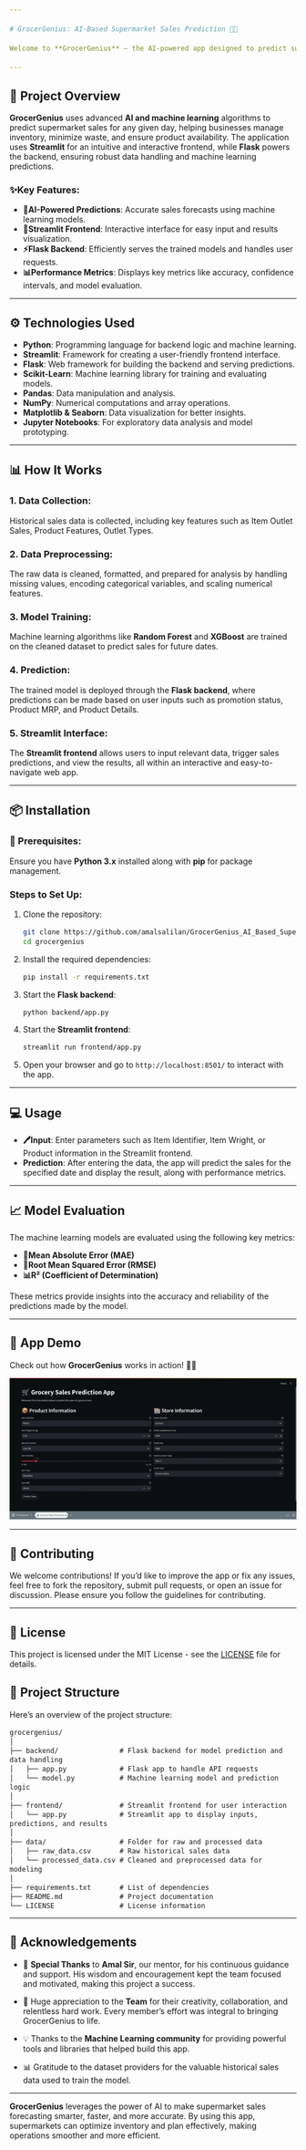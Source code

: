 ```yaml
---

# GrocerGenius: AI-Based Supermarket Sales Prediction 🛒🤖

Welcome to **GrocerGenius** – the AI-powered app designed to predict supermarket sales with precision! Using **machine learning** techniques, GrocerGenius helps supermarkets forecast sales based on historical data, product details, and more. With this app, grocery stores can optimize stock levels, improve inventory management, and plan promotions effectively.

---
```


## 🚀 **Project Overview**

**GrocerGenius** uses advanced **AI and machine learning** algorithms to predict supermarket sales for any given day, helping businesses manage inventory, minimize waste, and ensure product availability. The application uses **Streamlit** for an intuitive and interactive frontend, while **Flask** powers the backend, ensuring robust data handling and machine learning predictions.

### ✨Key Features:
- **🔮AI-Powered Predictions**: Accurate sales forecasts using machine learning models.
- **📱Streamlit Frontend**: Interactive interface for easy input and results visualization.
- **⚡Flask Backend**: Efficiently serves the trained models and handles user requests.
- **📊Performance Metrics**: Displays key metrics like accuracy, confidence intervals, and model evaluation.

---

## ⚙️ **Technologies Used**

- **Python**: Programming language for backend logic and machine learning.
- **Streamlit**: Framework for creating a user-friendly frontend interface.
- **Flask**: Web framework for building the backend and serving predictions.
- **Scikit-Learn**: Machine learning library for training and evaluating models.
- **Pandas**: Data manipulation and analysis.
- **NumPy**: Numerical computations and array operations.
- **Matplotlib & Seaborn**: Data visualization for better insights.
- **Jupyter Notebooks**: For exploratory data analysis and model prototyping.

---

## 📊 **How It Works**

### 1. **Data Collection**:
   Historical sales data is collected, including key features such as Item Outlet Sales, Product Features, Outlet Types.

### 2. **Data Preprocessing**:
   The raw data is cleaned, formatted, and prepared for analysis by handling missing values, encoding categorical variables, and scaling numerical features.

### 3. **Model Training**:
   Machine learning algorithms like **Random Forest** and **XGBoost** are trained on the cleaned dataset to predict sales for future dates.

### 4. **Prediction**:
   The trained model is deployed through the **Flask backend**, where predictions can be made based on user inputs such as promotion status, Product MRP, and Product Details.

### 5. **Streamlit Interface**:
   The **Streamlit frontend** allows users to input relevant data, trigger sales predictions, and view the results, all within an interactive and easy-to-navigate web app.

---

## 📦 **Installation**

### 🌱 Prerequisites:

Ensure you have **Python 3.x** installed along with **pip** for package management.

### Steps to Set Up:

1. Clone the repository:

   ```bash
   git clone https://github.com/amalsalilan/GrocerGenius_AI_Based_Supermarket_Sales_Prediction_Infosys_Internship_Oct2024.git
   cd grocergenius
   ```

2. Install the required dependencies:

   ```bash
   pip install -r requirements.txt
   ```

3. Start the **Flask backend**:

   ```bash
   python backend/app.py
   ```

4. Start the **Streamlit frontend**:

   ```bash
   streamlit run frontend/app.py
   ```

5. Open your browser and go to `http://localhost:8501/` to interact with the app.

---

## 💻 **Usage**

- **🖊️Input**: Enter parameters such as Item Identifier, Item Wright, or Product information in the Streamlit frontend.
- **Prediction**: After entering the data, the app will predict the sales for the specified date and display the result, along with performance metrics.

---

## 📈 **Model Evaluation**

The machine learning models are evaluated using the following key metrics:

- **🔢Mean Absolute Error (MAE)**
- **📏Root Mean Squared Error (RMSE)**
- **📊R² (Coefficient of Determination)**

These metrics provide insights into the accuracy and reliability of the predictions made by the model.

---

## 🎥 **App Demo**

Check out how **GrocerGenius** works in action! 🛒🤖

![App Demo](assets/demo.gif)

---

## 🌟 **Contributing**

We welcome contributions! If you’d like to improve the app or fix any issues, feel free to fork the repository, submit pull requests, or open an issue for discussion. Please ensure you follow the guidelines for contributing.

---

## 📜 **License**

This project is licensed under the MIT License - see the [LICENSE](LICENSE) file for details.


## 📑 **Project Structure**

Here’s an overview of the project structure:

```
grocergenius/
│
├── backend/               # Flask backend for model prediction and data handling
│   ├── app.py             # Flask app to handle API requests
│   └── model.py           # Machine learning model and prediction logic
│
├── frontend/              # Streamlit frontend for user interaction
│   └── app.py             # Streamlit app to display inputs, predictions, and results
│
├── data/                  # Folder for raw and processed data
│   ├── raw_data.csv       # Raw historical sales data
│   └── processed_data.csv # Cleaned and preprocessed data for modeling
│
├── requirements.txt       # List of dependencies
├── README.md              # Project documentation
└── LICENSE                # License information
```

---

## 📝 **Acknowledgements**

- 🌟 **Special Thanks** to **Amal Sir**, our mentor, for his continuous guidance and support. His wisdom and encouragement kept the team focused and motivated, making this project a success.

- 🤝 Huge appreciation to the **Team** for their creativity, collaboration, and relentless hard work. Every member’s effort was integral to bringing GrocerGenius to life.

- 💡 Thanks to the **Machine Learning community** for providing powerful tools and libraries that helped build this app.

- 📊 Gratitude to the dataset providers for the valuable historical sales data used to train the model.

---

**GrocerGenius** leverages the power of AI to make supermarket sales forecasting smarter, faster, and more accurate. By using this app, supermarkets can optimize inventory and plan effectively, making operations smoother and more efficient.

